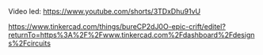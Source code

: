 Video led:
https://www.youtube.com/shorts/3TDxDhu91vU

https://www.tinkercad.com/things/bureCP2dJ0O-epic-crift/editel?returnTo=https%3A%2F%2Fwww.tinkercad.com%2Fdashboard%2Fdesigns%2Fcircuits
